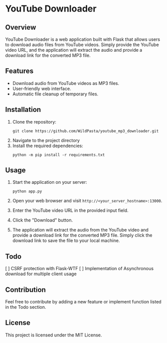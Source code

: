 # YouTube Downloader

## Overview
YouTube Downloader is a web application built with Flask that allows users to download audio files from YouTube videos. Simply provide the YouTube video URL, and the application will extract the audio and provide a download link for the converted MP3 file.

## Features
- Download audio from YouTube videos as MP3 files.
- User-friendly web interface.
- Automatic file cleanup of temporary files.

## Installation
1. Clone the repository:
   ```shell
   git clone https://github.com/WildPasta/youtube_mp3_downloader.git
   ```
2. Navigate to the project directory
3. Install the required dependencies:
   ```shell
   python -m pip install -r requirements.txt
   ```

## Usage

1. Start the application on your server:
   ```shell
   python app.py
   ```
2. Open your web browser and visit `http://<your_server_hostname>:13000`.

3. Enter the YouTube video URL in the provided input field.

4. Click the "Download" button.

5. The application will extract the audio from the YouTube video and provide a download link for the converted MP3 file. Simply click the download link to save the file to your local machine.

## Todo

[ ] CSRF protection with Flask-WTF
[ ] Implementation of Asynchronous download for multiple client usage

## Contribution

Feel free to contribute by adding a new feature or implement function listed in the Todo section.

## License

This project is licensed under the MIT License.